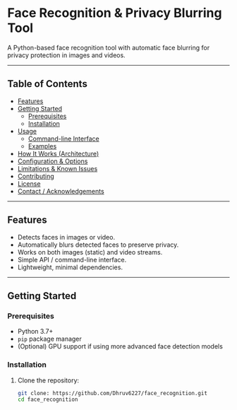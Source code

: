 # Face Recognition & Privacy Blurring Tool

A Python-based face recognition tool with automatic face blurring for privacy protection in images and videos.

---

## Table of Contents

- [Features](#features)  
- [Getting Started](#getting-started)  
  - [Prerequisites](#prerequisites)  
  - [Installation](#installation)  
- [Usage](#usage)  
  - [Command-line Interface](#command-line-interface)  
  - [Examples](#examples)  
- [How It Works (Architecture)](#how-it-works-architecture)  
- [Configuration & Options](#configuration--options)  
- [Limitations & Known Issues](#limitations--known-issues)  
- [Contributing](#contributing)  
- [License](#license)  
- [Contact / Acknowledgements](#contact--acknowledgements)

---

## Features

- Detects faces in images or video.  
- Automatically blurs detected faces to preserve privacy.  
- Works on both images (static) and video streams.  
- Simple API / command-line interface.  
- Lightweight, minimal dependencies.

---

## Getting Started

### Prerequisites

- Python 3.7+  
- `pip` package manager  
- (Optional) GPU support if using more advanced face detection models  

### Installation

1. Clone the repository:

   ```bash
   git clone: https://github.com/Dhruv6227/face_recognition.git
   cd face_recognition
